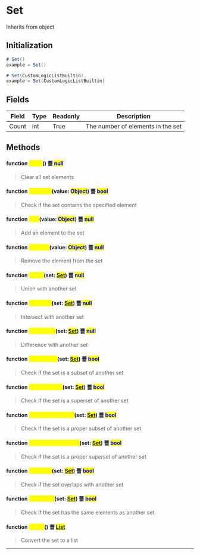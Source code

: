 # Set
Inherits from object
## Initialization
```csharp
# Set()
example = Set()

# Set(CustomLogicListBuiltin)
example = Set(CustomLogicListBuiltin)
```
## Fields
|Field|Type|Readonly|Description|
|---|---|---|---|
|Count|int|True|The number of elements in the set|
## Methods
#### function <mark style="color:yellow;">Clear</mark>() 薔 <mark style="color:blue;">null</mark>
> Clear all set elements

#### function <mark style="color:yellow;">Contains</mark>(value: <mark style="color:blue;">Object</mark>) 薔 <mark style="color:blue;">bool</mark>
> Check if the set contains the specified element

#### function <mark style="color:yellow;">Add</mark>(value: <mark style="color:blue;">Object</mark>) 薔 <mark style="color:blue;">null</mark>
> Add an element to the set

#### function <mark style="color:yellow;">Remove</mark>(value: <mark style="color:blue;">Object</mark>) 薔 <mark style="color:blue;">null</mark>
> Remove the element from the set

#### function <mark style="color:yellow;">Union</mark>(set: <mark style="color:blue;">[Set](../objects/Set.md)</mark>) 薔 <mark style="color:blue;">null</mark>
> Union with another set

#### function <mark style="color:yellow;">Intersect</mark>(set: <mark style="color:blue;">[Set](../objects/Set.md)</mark>) 薔 <mark style="color:blue;">null</mark>
> Intersect with another set

#### function <mark style="color:yellow;">Difference</mark>(set: <mark style="color:blue;">[Set](../objects/Set.md)</mark>) 薔 <mark style="color:blue;">null</mark>
> Difference with another set

#### function <mark style="color:yellow;">IsSubsetOf</mark>(set: <mark style="color:blue;">[Set](../objects/Set.md)</mark>) 薔 <mark style="color:blue;">bool</mark>
> Check if the set is a subset of another set

#### function <mark style="color:yellow;">IsSupersetOf</mark>(set: <mark style="color:blue;">[Set](../objects/Set.md)</mark>) 薔 <mark style="color:blue;">bool</mark>
> Check if the set is a superset of another set

#### function <mark style="color:yellow;">IsProperSubsetOf</mark>(set: <mark style="color:blue;">[Set](../objects/Set.md)</mark>) 薔 <mark style="color:blue;">bool</mark>
> Check if the set is a proper subset of another set

#### function <mark style="color:yellow;">IsProperSupersetOf</mark>(set: <mark style="color:blue;">[Set](../objects/Set.md)</mark>) 薔 <mark style="color:blue;">bool</mark>
> Check if the set is a proper superset of another set

#### function <mark style="color:yellow;">Overlaps</mark>(set: <mark style="color:blue;">[Set](../objects/Set.md)</mark>) 薔 <mark style="color:blue;">bool</mark>
> Check if the set overlaps with another set

#### function <mark style="color:yellow;">SetEquals</mark>(set: <mark style="color:blue;">[Set](../objects/Set.md)</mark>) 薔 <mark style="color:blue;">bool</mark>
> Check if the set has the same elements as another set

#### function <mark style="color:yellow;">ToList</mark>() 薔 <mark style="color:blue;">[List](../objects/List.md)</mark>
> Convert the set to a list


---

